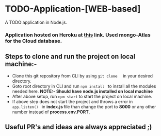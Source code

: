 # TODO-Application-[WEB-based]
A TODO application in Node.js.

<h3>Application hosted on Heroku at <a href="https://todo-list-app-shivam.herokuapp.com" target="popup">this</a> link. Used mongo-Atlas for the Cloud database. </h3>

<h2>Steps to clone and run the project on local machine:-</h2>
  <ul>
    <li>Clone this git repository from CLI by using <code>git clone <git_link_to_this_repo> </code> in your desired directory.
    <li>Goto root directory in CLI and run <code>npm install </code> to install all the modules needed here. <b>NOTE:- Should have node.js installed on local machine</b>
    <li>After above setup, run <code>npm start</code> to start the project on local machine.
    <li>If above step does not start the project and throws a error in <code> app.listen() </code> in <b>index.js </b> file than change the port to <b>8000</b> or any other number instead of <b>process.env.PORT</b>.
  </ul>
  
  <h2>Useful PR's and ideas are always appreciated ;) </h2>
